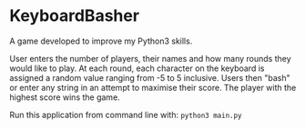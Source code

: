 # KeyboardBasher
A game developed to improve my Python3 skills. 

User enters the number of players, their names and how many rounds they would like to play. At each round, each character on the keyboard is assigned a random value ranging from -5 to 5 inclusive. Users then "bash" or enter any string in an attempt to maximise their score. The player with the highest score wins the game.

Run this application from command line with: `python3 main.py`